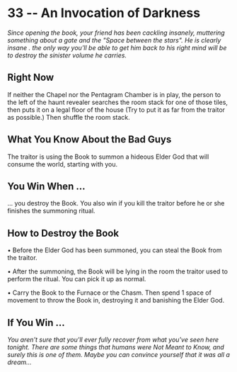 # 33 -- An Invocation of Darkness

_Since opening the book, your friend has been cackling insanely, muttering something about a gate and the "Space between the stars". He is clearly insane . the only way you'll be able to get him back to his right mind will be to destroy the sinister volume he carries._

## Right Now

If neither the Chapel nor the Pentagram Chamber is in play, the person to the left of the haunt revealer searches the room stack for one of those tiles, then puts it on a legal floor of the house (Try to put it as far from the traitor as possible.) Then shuffle the room stack.

## What You Know About the Bad Guys

The traitor is using the Book to summon a hideous Elder God that will consume the world, starting with you.

## You Win When ...

... you destroy the Book. You also win if you kill the traitor before he or she finishes the summoning ritual.

## How to Destroy the Book

• Before the Elder God has been summoned, you can steal the Book from the traitor.

• After the summoning, the Book will be lying in the room the traitor used to perform the ritual. You can pick it up as normal.

• Carry the Book to the Furnace or the Chasm. Then spend 1 space of movement to throw the Book in, destroying it and banishing the Elder God.

## If You Win ...

_You aren't sure that you'll ever fully recover from what you've seen here tonight. There are some things that humans were Not Meant to Know, and surely this is one of them. Maybe you can convince yourself that it was all a dream..._